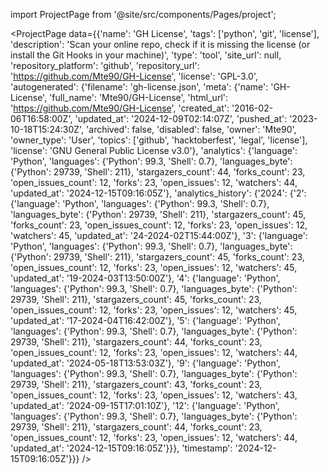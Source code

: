 
import ProjectPage from '@site/src/components/Pages/project';

<ProjectPage
    data={{'name': 'GH License', 'tags': ['python', 'git', 'license'], 'description': 'Scan your online repo, check if it is missing the license (or install the Git Hooks in your machine)', 'type': 'tool', 'site_url': null, 'repository_platform': 'github', 'repository_url': 'https://github.com/Mte90/GH-License', 'license': 'GPL-3.0', 'autogenerated': {'filename': 'gh-license.json', 'meta': {'name': 'GH-License', 'full_name': 'Mte90/GH-License', 'html_url': 'https://github.com/Mte90/GH-License', 'created_at': '2016-02-06T16:58:00Z', 'updated_at': '2024-12-09T02:14:07Z', 'pushed_at': '2023-10-18T15:24:30Z', 'archived': false, 'disabled': false, 'owner': 'Mte90', 'owner_type': 'User', 'topics': ['github', 'hacktoberfest', 'legal', 'license'], 'license': 'GNU General Public License v3.0'}, 'analytics': {'language': 'Python', 'languages': {'Python': 99.3, 'Shell': 0.7}, 'languages_byte': {'Python': 29739, 'Shell': 211}, 'stargazers_count': 44, 'forks_count': 23, 'open_issues_count': 12, 'forks': 23, 'open_issues': 12, 'watchers': 44, 'updated_at': '2024-12-15T09:16:05Z'}, 'analytics_history': {'2024': {'2': {'language': 'Python', 'languages': {'Python': 99.3, 'Shell': 0.7}, 'languages_byte': {'Python': 29739, 'Shell': 211}, 'stargazers_count': 45, 'forks_count': 23, 'open_issues_count': 12, 'forks': 23, 'open_issues': 12, 'watchers': 45, 'updated_at': '24-2024-02T15:44:00Z'}, '3': {'language': 'Python', 'languages': {'Python': 99.3, 'Shell': 0.7}, 'languages_byte': {'Python': 29739, 'Shell': 211}, 'stargazers_count': 45, 'forks_count': 23, 'open_issues_count': 12, 'forks': 23, 'open_issues': 12, 'watchers': 45, 'updated_at': '19-2024-03T13:50:00Z'}, '4': {'language': 'Python', 'languages': {'Python': 99.3, 'Shell': 0.7}, 'languages_byte': {'Python': 29739, 'Shell': 211}, 'stargazers_count': 45, 'forks_count': 23, 'open_issues_count': 12, 'forks': 23, 'open_issues': 12, 'watchers': 45, 'updated_at': '17-2024-04T16:42:00Z'}, '5': {'language': 'Python', 'languages': {'Python': 99.3, 'Shell': 0.7}, 'languages_byte': {'Python': 29739, 'Shell': 211}, 'stargazers_count': 44, 'forks_count': 23, 'open_issues_count': 12, 'forks': 23, 'open_issues': 12, 'watchers': 44, 'updated_at': '2024-05-18T13:53:03Z'}, '9': {'language': 'Python', 'languages': {'Python': 99.3, 'Shell': 0.7}, 'languages_byte': {'Python': 29739, 'Shell': 211}, 'stargazers_count': 43, 'forks_count': 23, 'open_issues_count': 12, 'forks': 23, 'open_issues': 12, 'watchers': 43, 'updated_at': '2024-09-15T17:01:10Z'}, '12': {'language': 'Python', 'languages': {'Python': 99.3, 'Shell': 0.7}, 'languages_byte': {'Python': 29739, 'Shell': 211}, 'stargazers_count': 44, 'forks_count': 23, 'open_issues_count': 12, 'forks': 23, 'open_issues': 12, 'watchers': 44, 'updated_at': '2024-12-15T09:16:05Z'}}}, 'timestamp': '2024-12-15T09:16:05Z'}}}
/>
